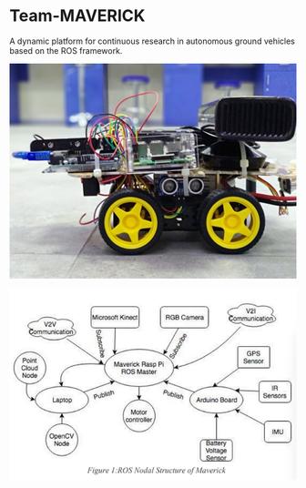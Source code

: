 # Team-MAVERICK
A dynamic platform for continuous research in autonomous ground vehicles based on the ROS framework. 

<p align="center">
  <img src="IMG-20180429-WA0005.jpg" width="1000"/>
  
</p>

<p align="center">
  <img src="Screenshot from 2018-05-03 23:47:22.png" width="800"/>
  
</p>

